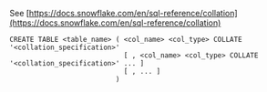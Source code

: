 See [https://docs.snowflake.com/en/sql-reference/collation](https://docs.snowflake.com/en/sql-reference/collation)
```
CREATE TABLE <table_name> ( <col_name> <col_type> COLLATE '<collation_specification>'
                            [ , <col_name> <col_type> COLLATE '<collation_specification>' ... ]
                            [ , ... ]
                          )
```
